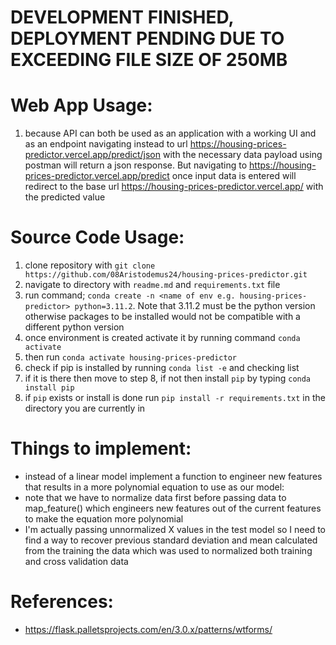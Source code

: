 # **DEVELOPMENT FINISHED, DEPLOYMENT PENDING DUE TO EXCEEDING FILE SIZE OF 250MB**

# Web App Usage:
1. because API can both be used as an application with a working UI and as an endpoint navigating instead to url https://housing-prices-predictor.vercel.app/predict/json with the necessary data payload using postman will return a json response. But navigating to https://housing-prices-predictor.vercel.app/predict once input data is entered will redirect to the base url https://housing-prices-predictor.vercel.app/ with the predicted value

# Source Code Usage:
1. clone repository with `git clone https://github.com/08Aristodemus24/housing-prices-predictor.git`
2. navigate to directory with `readme.md` and `requirements.txt` file
3. run command; `conda create -n <name of env e.g. housing-prices-predictor> python=3.11.2`. Note that 3.11.2 must be the python version otherwise packages to be installed would not be compatible with a different python version
4. once environment is created activate it by running command `conda activate`
5. then run `conda activate housing-prices-predictor`
6. check if pip is installed by running `conda list -e` and checking list
7. if it is there then move to step 8, if not then install `pip` by typing `conda install pip`
8. if `pip` exists or install is done run `pip install -r requirements.txt` in the directory you are currently in

# Things to implement:
- instead of a linear model implement a function to engineer new features that results in a more polynomial equation to use as our model:
- note that we have to normalize data first before passing data to map_feature() which engineers new features out of the current features
to make the equation more polynomial
- I'm actually passing unnormalized X values in the test model so I need to find a way to recover previous standard deviation and mean calculated from the training the data which was used to normalized both training and cross validation data

# References:
* https://flask.palletsprojects.com/en/3.0.x/patterns/wtforms/